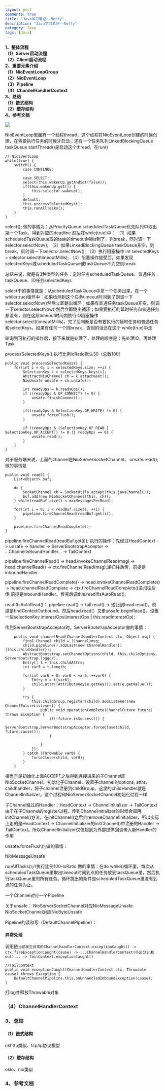 ```yaml
---
layout: post
comments: true
title: "Java学习笔记——Netty"
description: "Java学习笔记——Netty"
category: Java
tags: [Java]
---
```



**1、整体流程**    
**（1）Server启动流程**    
**（2）Client启动流程**    
**2、重要元素介绍**    
**（1）NioEventLoopGroup**    
**（2）NioEventLoop**    
**（3）Pipeline**    
**（4）ChannelHandlerContext**    
**3、总结**    
**（1）链式结构**    
**（2）缓存结构**    
**4、参考文档**    

<!--more-->


![](/image/2018-05-08-learning-notes-netty/netty-bind.png)


NioEventLoop里面有一个线程thread，这个线程在NioEventLoop创建的时候创建，在需要执行任务的时候才启动；还有一个任务队列LinkedBlockingQueue<Runnable> taskQueue
startThread()是启动这个thread，在run()

    // NioEventLoop
    while(true) {
        switch() {
            case CONTINUE:
            
            case SELECT:
            select(this.wakenUp.getAndSet(false));
            if(this.wakenUp.get()) {
                this.selector.wakeup();
            }
            default:
            this.processSelectedKeys();
            this.runAllTasks();
        }
    }

select();
做的事情为：从PriorityQueue scheduledTaskQueue优先队列中取出第一个Task，得到对应的deadline
然后在while(true)中：
（1）如果scheduledTaskQueue取的task的timeoutMillis到了，则break，同时调一下selector.selectNow();
（2）如果LinkedBlockingQueue taskQueue非空，则break，同时调一下selector.selectNow();
（3）执行阻塞操作 int selectedKeys = selector.select(timeoutMillis);
（4）阻塞操作接受后，如果发现selectedKeys或scheduledTaskQueue或taskQueue不为空则break

总结来说，就是有3种类型的任务：定时任务scheduledTaskQueue、普通任务taskQueue、IO任务selectedKeys

select干的事情就是：从scheduledTaskQueue中拿一个任务出来，在一个while(true)循环中：如果检测到这个任务timeout时间到了则调一下selector.selectNow()然后立即跳出循环；如果有普通任务taskQueue非空，则调一下selector.selectNow()然后立即跳出循环；如果要执行的延时任务和普通任务都没有，则在这段timeout时间内执行IO阻塞操作selector.select(timeoutMillis)，完了后判断是否有要执行的延时任务和普通任务和selectKeys，如果有任何一个则break，否则的话还在这个 while(true)中走

轮询到可执行的操作后，接下来就是处理了，处理的顺序是：先处理IO，再处理Task


processSelectedKeys();执行比例ioRatio默认50（总数100）

    public void processSelectedKeys() {
        for(int i = 0; i < selectedKeys.size; ++i) {
            SelectionKey k = selectedKeys.keys[i];
            AbstractNioChannel ch = k.attachment();
            NioUnsafe unsafe = ch.unsafe();
            
            int readyOps = k.readyOps();
            if ((readyOps & OP_CONNECT) != 0) {
                unsafe.finishConnect();
            }
            
            if((readyOps & SelectionKey.OP_WRITE) != 0) {
                unsafe.forceFlush();
            }

            if ((readyOps & (SelectionKey.OP_READ | SelectionKey.OP_ACCEPT)) != 0 || readyOps == 0) {
                unsafe.read();
            }
        }
    }

对于服务端来说，上面的channel是NioServerSocketChannel，
unsafe.read();做的事情是

    public void read() {
        List<Object> buf;
        
        do {
            SocketChannel ch = SocketUtils.accept(this.javaChannel());
            buf.add(new NioSocketChannel(this, ch));
        } while(readBuf.size() < maxMessagesPerRead);
        
        for(int i = 0; i < readBuf.size(); ++i) {
            pipeline.fireChannelRead(readBuf.get(i));
        }
        
        pipeline.fireChannelReadComplete();
    }



pipeline.fireChannelRead(readBuf.get(i));
执行的操作：先经过HeadContext -> unsafe -> handler -> ServerBootstrapAcceptor -> ...ChannelInBoundHandler... -> TailContext

pipeline.fireChannelRead() -> head.invokeChannelRead(msg) -> head.channelRead() -> ctx.fireChannelRead(msg);递归往后传，前提是inboundHandler

pipeline.fireChannelReadComplete() -> head.invokeChannelReadComplete() -> head.channelReadComplete -> ctx.fireChannelReadComplete()递归往后传,前提是inboundHandler。传完后调this.readIfIsAutoRead();

readIfIsAutoRead()：
pipeline.read() -> tail.read() -> 递归到head.read()，前提是findContextOutbound。然后head.read(）又走unsafe.beginRead()，设置一些selectionKey.interestOps(interestOps | this.readInterestOp);


传到ServerBootstrapAcceptor时，ServerBootstrapAcceptor做的事情：

        public void channelRead(ChannelHandlerContext ctx, Object msg) {
            final Channel child = (Channel)msg;
            child.pipeline().addLast(new ChannelHandler[]{this.childHandler});
            AbstractBootstrap.setChannelOptions(child, this.childOptions, ServerBootstrap.logger);
            Entry[] t = this.childAttrs;
            int var5 = t.length;

            for(int var6 = 0; var6 < var5; ++var6) {
                Entry e = t[var6];
                child.attr((AttributeKey)e.getKey()).set(e.getValue());
            }

            try {
                this.childGroup.register(child).addListener(new ChannelFutureListener() {
                    public void operationComplete(ChannelFuture future) throws Exception {
                        if(!future.isSuccess()) {
                            ServerBootstrap.ServerBootstrapAcceptor.forceClose(child, future.cause());
                        }

                    }
                });
            } catch (Throwable var8) {
                forceClose(child, var8);
            }
        }

相当于是初始化上面ACCEPT之后得到连接进来的子Channel即NioSocketChannel，初始化子Channel，设置子channel的options, attrs，childhandler，将子channel注册到childGroup。这里的childHandler就是ChannelInitializer。这个过程和NioServerSocketChannel初始化过程一样

子Channel经过的Handler：HeadContext -> ChannelInitializer -> TailContext
由于在子Channel的register过程，传到ChannelInitializer的时候会调用initChannel()方法，在initChannel()之后会removeChannelInitializer，所以实际上走的是HeadContext -> ChannelInitializer的initChannel()中注册的Handler -> TailContext。所以ChannelInitializer仅仅起到为外部提供回调传入新Handler的作用

unsafe.forceFlush();做的事情：

NioMessageUnsafe



runAllTasks();//执行比例100-ioRatio
做的事情：在do while()循环里，每次从scheduledTaskQueue里取出timeout时间到点的任务放到taskQueue里，然后执行taskQueue里的所有任务。循环跳出的条件是scheduledTaskQueue里没有到点的任务为止。


一个Channel对应一个Pipeline

关于unsafe：
NioServerSocketChannel对应NioMessageUnsafe
NioSocketChannel对应NioByteUnsafe

Pipeline的读和写（DefaultChannelPipeline）：


#### 异常处理

调用链`当前发生异常的ChannelHandlerContext.exceptionCaught() -> ctx.fireExceptionCaught(cause) -> ...ChannelHandlerContext(不区分in和out)... -> TailContext.exceptionCaught()`

    //TailContext
    public void exceptionCaught(ChannelHandlerContext ctx, Throwable cause) throws Exception {
        DefaultChannelPipeline.this.onUnhandledInboundException(cause);
    }

打log并释放Throwable对象




### （4）ChannelHandlerContext    
### 3、总结    

#### （1）链式结构    

okhttp类似、tcp/ip协议模型

#### （2）缓存结构    

okio、nio类似

### 4、参考文档    
